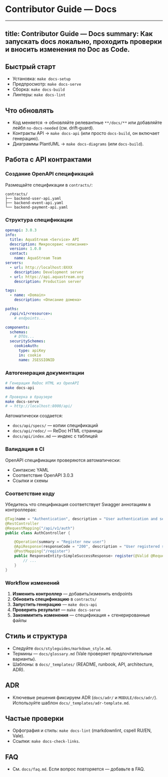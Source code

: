 # Contributor Guide — Docs

---
title: Contributor Guide — Docs
summary: Как запускать docs локально, проходить проверки и вносить изменения по Doc as Code.
---

## Быстрый старт
- Установка: `make docs-setup`
- Предпросмотр: `make docs-serve`
- Сборка: `make docs-build`
- Линтеры: `make docs-lint`

## Что обновлять
- Код меняется → обновляйте релевантные `**/docs/**` или добавляйте лейбл `no-docs-needed` (см. drift‑guard).
- Контракты API → `make docs-api` (или просто `docs-build`, он включает генерацию).
- Диаграммы PlantUML → `make docs-diagrams` (или `docs-build`).

## Работа с API контрактами

### Создание OpenAPI спецификаций

Размещайте спецификации в `contracts/`:

```
contracts/
├── backend-user-api.yaml
├── backend-event-api.yaml
└── backend-payment-api.yaml
```

### Структура спецификации

```yaml
openapi: 3.0.3
info:
  title: AquaStream <Service> API
  description: Микросервис <описание>
  version: 1.0.0
  contact:
    name: AquaStream Team
servers:
  - url: http://localhost:8XXX
    description: Development server
  - url: https://api.aquastream.org
    description: Production server

tags:
  - name: <Domain>
    description: <Описание домена>

paths:
  /api/v1/<resource>:
    # endpoints...

components:
  schemas:
    # DTOs...
  securitySchemes:
    cookieAuth:
      type: apiKey
      in: cookie
      name: JSESSIONID
```

### Автогенерация документации

```bash
# Генерация ReDoc HTML из OpenAPI
make docs-api

# Проверка в браузере
make docs-serve
# → http://localhost:8000/api/
```

Автоматически создается:
- `docs/api/specs/` — копии спецификаций
- `docs/api/redoc/` — ReDoc HTML страницы
- `docs/api/index.md` — индекс с таблицей

### Валидация в CI

OpenAPI спецификации проверяются автоматически:
- Синтаксис YAML
- Соответствие OpenAPI 3.0.3
- Ссылки и схемы

### Соответствие коду

Убедитесь что спецификация соответствует Swagger аннотациям в контроллерах:

```java
@Tag(name = "Authentication", description = "User authentication and session management")
@RestController
@RequestMapping("/api/v1/auth")
public class AuthController {

    @Operation(summary = "Register new user")
    @ApiResponse(responseCode = "200", description = "User registered successfully")
    @PostMapping("/register")
    public ResponseEntity<SimpleSuccessResponse> register(@Valid @RequestBody RegisterRequest request) {
        // ...
    }
}
```

### Workflow изменений

1. **Изменить контроллер** — добавить/изменить endpoints
2. **Обновить спецификацию** в `contracts/`
3. **Запустить генерацию** — `make docs-api`
4. **Проверить результат** — `make docs-serve`
5. **Закоммитить изменения** — спецификация + сгенерированные файлы

## Стиль и структура
- Следуйте `docs/styleguides/markdown_style.md`.
- Термины — `docs/glossary.md` (Vale проверяет предпочтительные варианты).
- Шаблоны: в `docs/_templates/` (README, runbook, API, architecture, ADR).

## ADR
- Ключевые решения фиксируем ADR (`docs/adr/` и `MODULE/docs/adr/`). Используйте шаблон `docs/_templates/adr-template.md`.

## Частые проверки
- Орфография и стиль: `make docs-lint` (markdownlint, cspell RU/EN, Vale).
- Ссылки: `make docs-check-links`.

## FAQ
- См. `docs/faq.md`. Если вопрос повторяется — добавьте в FAQ.
